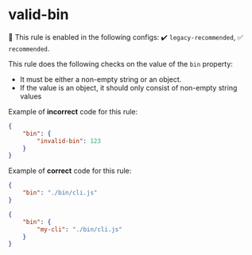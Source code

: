 # valid-bin

💼 This rule is enabled in the following configs: ✔️ `legacy-recommended`, ✅ `recommended`.

<!-- end auto-generated rule header -->

This rule does the following checks on the value of the `bin` property:

- It must be either a non-empty string or an object.
- If the value is an object, it should only consist of non-empty string values

Example of **incorrect** code for this rule:

```json
{
	"bin": {
		"invalid-bin": 123
	}
}
```

Example of **correct** code for this rule:

```json
{
	"bin": "./bin/cli.js"
}
```

```json
{
	"bin": {
		"my-cli": "./bin/cli.js"
	}
}
```
